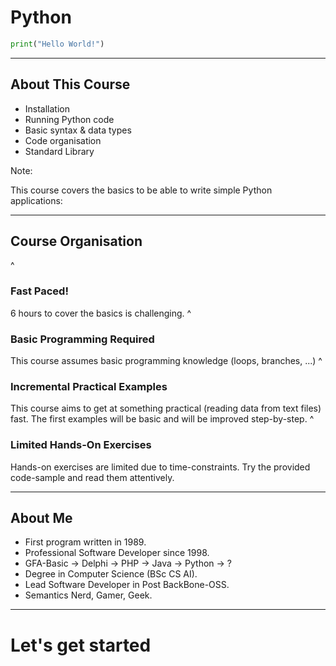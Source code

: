 # Python

```python
print("Hello World!")
```

---

## About This Course

- Installation
- Running Python code
- Basic syntax & data types
- Code organisation
- Standard Library

Note:

This course covers the basics to be able to write simple Python applications:

---

## Course Organisation

^

### Fast Paced!

6 hours to cover the basics is challenging.
^

### Basic Programming Required

This course assumes basic programming knowledge (loops, branches, ...)
^

### Incremental Practical Examples

This course aims to get at something practical (reading data from text files)
fast. The first examples will be basic and will be improved step-by-step.
^

### Limited Hands-On Exercises

Hands-on exercises are limited due to time-constraints. Try the provided
code-sample and read them attentively.

---

## About Me

- First program written in 1989.
- Professional Software Developer since 1998.
- GFA-Basic → Delphi → PHP → Java → Python → ?
- Degree in Computer Science (BSc CS AI).
- Lead Software Developer in Post BackBone-OSS.
- Semantics Nerd, Gamer, Geek.

<!-- .element: style="font-size: 70%;" -->

---

# Let's get started
